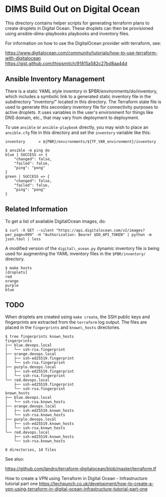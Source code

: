 DIMS Build Out on Digital Ocean
===============================

This directory contains helper scripts for generating terraform plans to
create droplets in Digital Ocean. These droplets can then be provisioned
using ansible-dims-playbooks playbooks and inventory files.

For information on how to use the DigitalOcean provider with terraform,
see:

  https://www.digitalocean.com/community/tutorials/how-to-use-terraform-with-digitalocean
  https://gist.github.com/thisismitch/91815a582c27bd8aa44d


Ansible Inventory Management
----------------------------

There is a static YAML style inventory in $PBR/environments/do/inventory, which
includes a symbolic link to a generated static inventory file in the
subdirectory "inventory/" located in this directory.  The Terraform
state file is used to generate this secondary inventory file for
connectivity purposes to active droplets. It uses variables in
the user's environment for things like DNS domain, etc., that may
vary from deployment to deployment.

To use `ansible` or `ansible-playbook` directly, you may wish to place
an `ansible.cfg` file in this directory and set the `inventory` variable
like this:

```
inventory      = ${PBR}/environments/${TF_VAR_environment}/inventory
```

```
$ ansible -m ping do
blue | SUCCESS => {
    "changed": false,
    "failed": false,
    "ping": "pong"
}
green | SUCCESS => {
    "changed": false,
    "failed": false,
    "ping": "pong"
}
```

Related Information
-------------------

To get a list of available DigitalOcean images, do:


```
$ curl -X GET --silent "https://api.digitalocean.com/v2/images?per_page=999" -H "Authorization: Bearer $DO_API_TOKEN" | python -m json.tool | less
```

A modified version of the `digital\_ocean.py` dynamic inventory file is
being used for augmenting the YAML inventory files in the `$PBR/inventory/`
directory.

```
$ make hosts
[droplets]
red
orange
purple
blue
```

TODO
----

When droplets are created using `make create`, the SSH public keys and fingerprints are
extracted from the `terraform` log output. The files are placed in the
`fingerprints` and `known\_hosts` directories.

```
$ tree fingerprints known_hosts
fingerprints
├── blue.devops.local
│   └── ssh-rsa.fingerprint
├── orange.devops.local
│   ├── ssh-ed25519.fingerprint
│   └── ssh-rsa.fingerprint
├── purple.devops.local
│   ├── ssh-ed25519.fingerprint
│   └── ssh-rsa.fingerprint
└── red.devops.local
    ├── ssh-ed25519.fingerprint
    └── ssh-rsa.fingerprint
known_hosts
├── blue.devops.local
│   └── ssh-rsa.known_hosts
├── orange.devops.local
│   ├── ssh-ed25519.known_hosts
│   └── ssh-rsa.known_hosts
├── purple.devops.local
│   ├── ssh-ed25519.known_hosts
│   └── ssh-rsa.known_hosts
└── red.devops.local
    ├── ssh-ed25519.known_hosts
    └── ssh-rsa.known_hosts

8 directories, 14 files
```

See also:

https://github.com/landro/terraform-digitalocean/blob/master/terraform.tf

How to create a VPN using Terraform in Digital Ocean - Infrastructure tutorial part one
https://techpunch.co.uk/development/how-to-create-a-vpn-using-terraform-in-digital-ocean-infrastructure-tutorial-part-one

